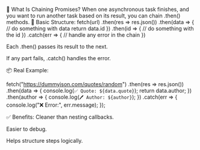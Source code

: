 🔗 What Is Chaining Promises?
When one asynchronous task finishes, and you want to run another task based on its result, you can chain .then() methods.
🧠 Basic Structure:
fetch(url)
  .then(res => res.json())
  .then(data => {
    // do something with data
    return data.id
  })
  .then(id => {
    // do something with the id
  })
  .catch(err => {
    // handle any error in the chain
  })

Each .then() passes its result to the next.

If any part fails, .catch() handles the error.

📦 Real Example:

fetch("https://dummyjson.com/quotes/random")
  .then(res => res.json())
  .then(data => {
    console.log(`✅ Quote: ${data.quote}`);
    return data.author;
  })
  .then(author => {
    console.log(`🖊️ Author: ${author}`);
  })
  .catch(err => {
    console.log("❌ Error:", err.message);
  });

✅ Benefits:
Cleaner than nesting callbacks.

Easier to debug.

Helps structure steps logically.